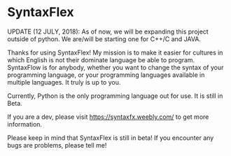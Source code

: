# SyntaxFlex

UPDATE (12 JULY, 2018): As of now, we will be expanding this project outside of python. We are/will be starting one for C++/C and JAVA.

Thanks for using SyntaxFlex!
My mission is to make it easier for cultures in which English is not their dominate language be able to program. SyntaxFlow is for anybody, whether you want to change the syntax of your programming language, or your programming languages available in multiple languages. It truly is up to you.

Currently, Python is the only programming language out for use. It is still in Beta.

If you are a dev, please visit https://syntaxfx.weebly.com/ to get more information.

Please keep in mind that SyntaxFlex is still in beta! If you encounter any bugs are problems, please tell me!

